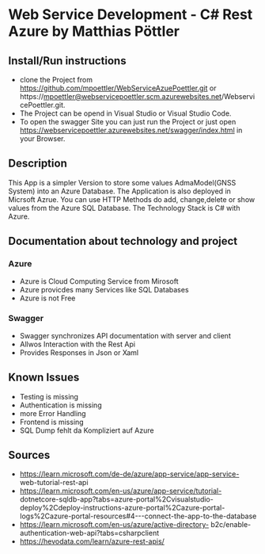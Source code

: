 
# Web Service Development - C# Rest Azure by Matthias Pöttler

## Install/Run instructions 
- clone the Project from https://github.com/mpoettler/WebServiceAzuePoettler.git or https://mpoettler@webservicepoettler.scm.azurewebsites.net/WebservicePoettler.git.
- The Project can be opend in Visual Studio or Visual Studio Code.
- To open the swagger Site you can just run the Project or just open https://webservicepoettler.azurewebsites.net/swagger/index.html in your Browser.

## Description 
This App is a simpler Version to store some values AdmaModel(GNSS System) into an Azure Database. The Application is also deployed in Micrsoft Azrue. You can use HTTP Methods do add, change,delete or show values from the Azure SQL Database. The Technology Stack is C# with Azure.

## Documentation about technology and project 

### Azure 
- Azure is Cloud Computing Service from Mirosoft
- Azure provicdes many Services like SQL Databases
- Azure is not Free

### Swagger
- Swagger synchronizes API documentation with server and client 
- Allwos Interaction with the Rest Api 
- Provides Responses in Json or Xaml

## Known Issues
- Testing is missing
- Authentication is missing
- more Error Handling
- Frontend is missing
- SQL Dump fehlt da Kompliziert auf Azure

## Sources

- https://learn.microsoft.com/de-de/azure/app-service/app-service-
web-tutorial-rest-api
- https://learn.microsoft.com/en-us/azure/app-service/tutorial-
dotnetcore-sqldb-app?tabs=azure-portal%2Cvisualstudio-
deploy%2Cdeploy-instructions-azure-portal%2Cazure-portal-
logs%2Cazure-portal-resources#4---connect-the-app-to-the-database
- https://learn.microsoft.com/en-us/azure/active-directory-
b2c/enable-authentication-web-api?tabs=csharpclient
- https://hevodata.com/learn/azure-rest-apis/